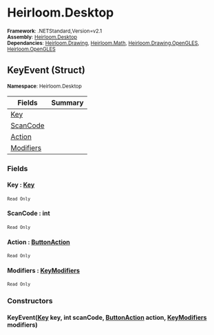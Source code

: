 # Heirloom.Desktop

<small>**Framework**: .NETStandard,Version=v2.1</small>  
<small>**Assembly**: [Heirloom.Desktop](../heirloom.desktop/heirloom.desktop.md)</small>  
<small>**Dependancies**: [Heirloom.Drawing](../Heirloom.Drawing/Heirloom.Drawing.md), [Heirloom.Math](../Heirloom.Math/Heirloom.Math.md), [Heirloom.Drawing.OpenGLES](../Heirloom.Drawing.OpenGLES/Heirloom.Drawing.OpenGLES.md), [Heirloom.OpenGLES](../Heirloom.OpenGLES/Heirloom.OpenGLES.md)</small>  

## KeyEvent (Struct)
<small>**Namespace**: Heirloom.Desktop</sub></small>  

| Fields | Summary |
|-------|---------|
| [Key](#KEY5F786897) |  |
| [ScanCode](#SCA8BC750DA) |  |
| [Action](#ACT811A5B04) |  |
| [Modifiers](#MODBFF75FD4) |  |

### Fields

#### <a name="KEY5F786897"></a>Key : [Key](heirloom.desktop.key.md)
<small>`Read Only`</small>

#### <a name="SCA8BC750DA"></a>ScanCode : int
<small>`Read Only`</small>

#### <a name="ACT811A5B04"></a>Action : [ButtonAction](heirloom.desktop.buttonaction.md)
<small>`Read Only`</small>

#### <a name="MODBFF75FD4"></a>Modifiers : [KeyModifiers](heirloom.desktop.keymodifiers.md)
<small>`Read Only`</small>

### Constructors

#### KeyEvent([Key](heirloom.desktop.key.md) key, int scanCode, [ButtonAction](heirloom.desktop.buttonaction.md) action, [KeyModifiers](heirloom.desktop.keymodifiers.md) modifiers)


